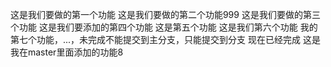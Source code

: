 这是我们要做的第一个功能
这是我们要做的第二个功能999
这是我们要做的第三个功能
这是我们要添加的第四个功能
这是第五个功能
这是我们第六个功能
我的第七个功能，...，未完成不能提交到主分支，只能提交到分支
现在已经完成
这是我在master里面添加的功能8